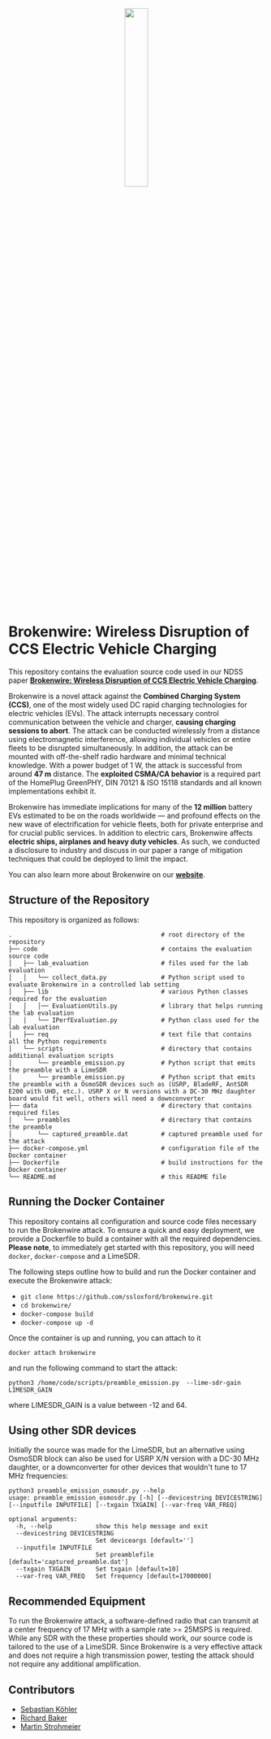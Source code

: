 <p align="center"><img src="https://github.com/ssloxford/brokenwire/blob/main/data/brokenwire_logo.png" width="30%"></p>

# Brokenwire: Wireless Disruption of CCS Electric Vehicle Charging

This repository contains the evaluation source code used in our NDSS paper [**Brokenwire: Wireless Disruption of CCS Electric Vehicle Charging**](https://www.ndss-symposium.org/wp-content/uploads/2023/02/ndss2023_s251_paper.pdf).

Brokenwire is a novel attack against the **Combined Charging System (CCS)**, one of the most widely used DC rapid charging technologies for electric vehicles (EVs). 
The attack interrupts necessary control communication between the vehicle and charger, **causing charging sessions to abort**.
The attack can be conducted wirelessly from a distance using electromagnetic interference, allowing individual vehicles or entire fleets to be disrupted simultaneously. 
In addition, the attack can be mounted with off-the-shelf radio hardware and minimal technical knowledge. 
With a power budget of 1 W, the attack is successful from around **47 m** distance. 
The **exploited CSMA/CA behavior** is a required part of the HomePlug GreenPHY, DIN 70121 & ISO 15118 standards and all known implementations exhibit it.

Brokenwire has immediate implications for many of the **12 million** battery EVs estimated to be on the roads worldwide — and profound effects on the new wave of electrification for vehicle fleets, both for private enterprise and for crucial public 
services. 
In addition to electric cars, Brokenwire affects **electric ships, airplanes and heavy duty vehicles**. 
As such, we conducted a disclosure to industry and discuss in our paper a range of mitigation techniques that could be deployed to limit the impact.

You can also learn more about Brokenwire on our [**website**](https://brokenwire.fail).

## Structure of the Repository
This repository is organized as follows:

```
.                                         # root directory of the repository
├── code                                  # contains the evaluation source code
│   ├── lab_evaluation                    # files used for the lab evaluation
│   │   └── collect_data.py               # Python script used to evaluate Brokenwire in a controlled lab setting
│   ├── lib                               # various Python classes required for the evaluation
│   │   │── EvaluationUtils.py            # library that helps running the lab evaluation
│   │   └── IPerfEvaluation.py            # Python class used for the lab evaluation
│   ├── req                               # text file that contains all the Python requirements
│   └── scripts                           # directory that contains additional evaluation scripts
│       └── preamble_emission.py          # Python script that emits the preamble with a LimeSDR
│       └── preamble_emission.py          # Python script that emits the preamble with a OsmoSDR devices such as (USRP, BladeRF, AntSDR E200 with UHD, etc.). USRP X or N versions with a DC-30 MHz daughter board would fit well, others will need a downconverter
├── data                                  # directory that contains required files
│   └── preambles                         # directory that contains the preamble
│       └── captured_preamble.dat         # captured preamble used for the attack
├── docker-compose.yml                    # configuration file of the Docker container
├── Dockerfile                            # build instructions for the Docker container
└── README.md                             # this README file
```

## Running the Docker Container
This repository contains all configuration and source code files necessary to run the Brokenwire attack.
To ensure a quick and easy deployment, we provide a Dockerfile to build a container with all the required dependencies.
<br>**Please note**, to immediately get started with this repository, you will need `docker`, `docker-compose` and a LimeSDR.

The following steps outline how to build and run the Docker container and execute the Brokenwire attack:

 * `git clone https://github.com/ssloxford/brokenwire.git`
 * `cd brokenwire/`
 * `docker-compose build`
 * `docker-compose up -d`

Once the container is up and running, you can attach to it

`docker attach brokenwire`

and run the following command to start the attack:

`python3 /home/code/scripts/preamble_emission.py  --lime-sdr-gain LIMESDR_GAIN`

where LIMESDR_GAIN is a value between -12 and 64.


## Using other SDR devices

Initially the source was made for the LimeSDR, but an alternative using OsmoSDR block can also be used for USRP X/N version with a DC-30 MHz daughter, or a downconverter for other devices that wouldn't tune to 17 MHz frequencies:

```
python3 preamble_emission_osmosdr.py --help
usage: preamble_emission_osmosdr.py [-h] [--devicestring DEVICESTRING] [--inputfile INPUTFILE] [--txgain TXGAIN] [--var-freq VAR_FREQ]

optional arguments:
  -h, --help            show this help message and exit
  --devicestring DEVICESTRING
                        Set deviceargs [default='']
  --inputfile INPUTFILE
                        Set preamblefile [default='captured_preamble.dat']
  --txgain TXGAIN       Set txgain [default=10]
  --var-freq VAR_FREQ   Set frequency [default=17000000]
```


## Recommended Equipment

To run the Brokenwire attack, a software-defined radio that can transmit at a center frequency of 17 MHz with a sample rate >= 25MSPS is required. 
While any SDR with the these properties should work, our source code is tailored to the use of a LimeSDR.
Since Brokenwire is a very effective attack and does not require a high transmission power, testing the attack should not require any additional amplification.

## Contributors
 * [Sebastian Köhler](https://cs.ox.ac.uk/people/sebastian.kohler)
 * [Richard Baker](https://www.cs.ox.ac.uk/people/richard.baker)
 * [Martin Strohmeier](https://www.cs.ox.ac.uk/people/martin.strohmeier)
